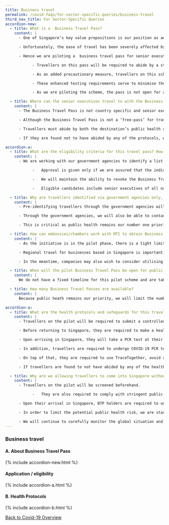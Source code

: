 ```yaml
---
title: Business travel
permalink: /covid-faqs/for-sector-specific-queries/business-travel
third_nav_title: For Sector-Specific Queries
accordion-new:
  - title: What is a  Business Travel Pass?
    content: |
      -	One of Singapore’s key value propositions is our position as an air and business hub. This includes the ease with which executives based in Singapore can travel around the region for work, to oversee regional operations.

      -	Unfortunately, the ease of travel has been severely affected by restrictions to safeguard against COVID-19. SME owners cannot visit their customers and factories in the region, and MNCs with global/regional HQ functions here are unable to operate fully. We need to enable these businessmen to travel more easily, and safely, or risk losing these business functions to other countries.

      -	Hence we are piloting a  business travel pass for senior executives in Singapore with regional or international roles who need to travel regularly for business. We are doing this in a gradual and calibrated manner to manage our public health situation carefully.

            - Travellers on this pass will be required to abide by a strict controlled itinerary when they travel overseas for work.o	Upon return, travellers will undergo an on-arrival COVID-19 PCR test in lieu of the Stay-Home Notice (SHN) and are required to be isolated in a single location until they obtain a negative result for their on-arrival test.

            - As an added precautionary measure, travellers on this scheme are required to undergo COVID-19 PCR tests on Day, Day 7 and Day 14 of their return. An additional Serology test will also be required on Day 3.

            - These enhanced testing requirements serve to minimise the risk of potential incubating cases leaking into the community.

            - As we are piloting the scheme, the pass is not open for application at this point in time.

  - title: Where can the senior executives travel to with the Business Travel Pass?
    content: |
      -	The Business Travel Pass is not country specific and senior executives will be able to travel to a range of countries, subject to the countries’ entry policies.

      -	Although the Business Travel Pass is not a ‘free-pass’ for travellers to enter various countries, it facilitates the Business Travel Pass holders' return to Singapore, to carry on with their business operations.

      -	Travellers must abide by both the destination’s public health rules, as well as the stringent health protocols in Singapore upon their return.

      -	If they are found not to have abided by any of the protocols, we will revoke the Business Travel Pass and remove them from the pilot.

accordion-a:
  - title: What are the eligibility criteria for this travel pass? How are individuals selected for the pilot?
    content: |
      -	We are working with our government agencies to identify a list of senior executives in Singapore with international or regional responsibilities who travel regularly for official and business purposes, and are progressively issuing the passes.

            -	Approval is given only if we are assured that the individual will comply with the stringent public health requirements and safeguards.

            -	We will maintain the ability to revoke the Business Travel Pass if we find that the traveller failed to abide by the stringent health protocols.

            -	Eligible candidates include senior executives of all nationalities in Singapore. Foreign nationals are required to hold an Employment Pass (EP), EntrePass, Personalised Employment Pass (PEP) or Immigration Exemption Order (IEO).  

  - title: Why are travellers identified via government agencies only, instead of through an open application?
    content: |
      -	Pre-identifying travellers through the government agencies will allow us to follow up closely with these travellers to determine the public health outcome of the scheme.

      -	Through the government agencies, we will also be able to contact these travellers quickly in the event that we need to adjust parameters of the travel pass in response to a sudden change in the global epidemiological situation. The travellers will have to immediately adapt to and abide by any change in public health requirements.

      -	This is critical as public health remains our number one priority as we explore new ways to resume business travel to aid in our economic recovery.

  - title: How can embassies/chambers work with MTI to obtain Business Travel Passes for diplomats/affiliated companies?
    content: |
      -	As the initiative is in the pilot phase, there is a tight limit on the number of Business Travel Passes available. Our focus is on monitoring the implementation of the pilot to ensure that public health risk can be managed with the travel. This will enable us to assess on expanding the initiative.

      -	Regional travel for businesses based in Singapore is important, and we want to enable this as much as possible, while protecting the health of those travellers and making sure that we do this in a safe and sustainable manner.

      -	In the meantime, companies may also wish to consider utilising available travel lanes for entry into Singapore from applicable countries for business purposes.

  - title: When will the pilot Business Travel Pass be open for public application?
    content: |
      We do not have a fixed timeline for this pilot scheme and are taking a step-by-step approach in our evaluation of the pilot. Our number one priority for now is public health and we want to carefully monitor the progress of this pilot before making any decisions.

  - title: How many Business Travel Passes are available?
    content: |
      Because public heath remains our priority, we will limit the number of Business Travel Passes in the pilot phase and carefully monitor the public health outcomes in this phase.

accordion-a:
  - title: What are the health protocols and safeguards for this travel pass?
    content: |    
      -	Travellers on the pilot will be required to submit a controlled itinerary of their meetings and activities while abroad, including the contacts they meet and venues they go to, and must adhere strictly to this controlled itinerary. Travellers who leave Singapore without an approved controlled itinerary, will be required to serve a 14-day SHN or SHN+ upon arrival into Singapore.

      -	Before returning to Singapore, they are required to make a health declaration to ensure that they do not have symptoms and have not encountered anyone infected with COVID-19.

      -	Upon arriving in Singapore, they will take a PCR test at their own cost and are required to strictly self-isolate until they get a negative test result.

      -	In addition, travellers are required to undergo COVID-19 PCR tests on Day 3, Day 7 and Day 14 of their return. An additional Serology test will also be required on Day 3. This serves as an added precautionary measure to capture any possible incubating cases.

      -	On top of that, they are required to use TraceTogether, avoid all forms of public transport within 14 days of return, comply with safe management measures at their workplace, and abide by all other prevailing measures applicable to local residents. Travellers are also to avoid events with more than 8 attendees within 14 days of returning to Singapore.

      -	If travellers are found to not have abided by any of the health protocols above, their pass may be revoked and they may face further penalties.

  - title: Why are we allowing travellers to come into Singapore without serving SHN?
    content: |
      -	Travellers on the pilot will be screened beforehand.

            -	They are also required to comply with stringent public health requirements and additional safeguards. For instance, they are required to submit a controlled itinerary before leaving Singapore and adhere strictly to this itinerary abroad.

      -	Upon their arrival in Singapore, BTP holders are required to undergo an on-arrival PCR test in lieu of their SHN requirements and additional PCR and Serology tests on designated days as a precautionary measure to capture any possible isolating cases among BTP holders.   

      -	In order to limit the potential public health risk, we are starting only with a small number of Business Travel Passes during the pilot phase.

      -	We will continue to carefully monitor the global situation and the public health outcomes of this scheme in order to strike a calibrated balance between the safety of the local community and resuming business travel in support of our overall economic recovery.
---
```


### Business travel

#### A. About Business Travel Pass
{% include accordion-new.html %}

#### Application / eligibility
{% include accordion-a.html %}

#### B. Health Protocols
{% include accordion-b.html %}

[Back to Covid-19 Overview](/covid/)
